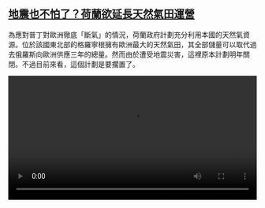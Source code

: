 <!--1665301624000-->
[地震也不怕了？荷蘭欲延長天然氣田運營](https://www.dw.com/zh/%E5%9C%B0%E9%9C%87%E4%B9%9F%E4%B8%8D%E6%80%95%E4%BA%86%EF%BC%9F%E8%8D%B7%E8%98%AD%E6%AC%B2%E5%BB%B6%E9%95%B7%E5%A4%A9%E7%84%B6%E6%B0%A3%E7%94%B0%E9%81%8B%E7%87%9F/a-63345748)
------

<p>為應對普丁對歐洲徹底「斷氣」的情況，荷蘭政府計劃充分利用本國的天然氣資源。位於該國東北部的格羅寧根擁有歐洲最大的天然氣田，其全部儲量可以取代過去俄羅斯向歐洲供應三年的總量。然而由於遭受地震災害，這裡原本計劃明年關閉。不過目前來看，這個計劃是要擱置了。</small></p><video src="https://tvdownloaddw-a.akamaihd.net/dwtv_video/flv/vdt_zh/2022/bchi221005_001_bchi_221005_holland_01r_AVC_1280x720.mp4" controls style="width:100%"></video>
